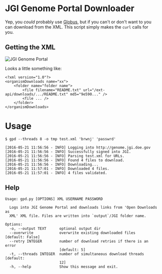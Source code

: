 # JGI Genome Portal Downloader

Yep, you _could_ probably use [Globus](https://www.globus.org/), but if you
can't or don't want to you can download from the XML. This script simply makes
the `curl` calls for you.

## Getting the XML

![JGI Genome Portal](/../master/resources/genome_portal.png?raw=true "JGI Genome Portal")

Looks a little something like:

```
<?xml version="1.0"?>
<organismDownloads name="xx">
    <folder name="folder name">
        <file filename="README.txt" url="/ext-api/downloads/.../README.txt" md5="9e590..." />
        <file ... />
    </folder>
</organismDownloads>
```

# Usage

```
$ gpd --threads 8 -o tmp test.xml 'brwnj' 'passwrd'

[2016-05-21 11:56:56 - INFO] Logging into http://genome.jgi.doe.gov
[2016-05-21 11:56:56 - INFO] Successfully signed into JGI.
[2016-05-21 11:56:56 - INFO] Parsing test.xml for URLs.
[2016-05-21 11:56:56 - INFO] Found 4 files to download.
[2016-05-21 11:56:56 - INFO] Downloading...
[2016-05-21 11:57:01 - INFO] Downloaded 4 files.
[2016-05-21 11:57:01 - INFO] 4 files validated.
```

## Help

```
Usage: gpd.py [OPTIONS] XML USERNAME PASSWORD

  Logs into JGI Genome Portal and downloads links from 'Open Downloads as
  XML' XML file. Files are written into `output`/JGI folder name.

Options:
  -o, --output TEXT      optional output dir
  --overwrite            overwrite existing downloaded files  [default: False]
  --retry INTEGER        number of download retries if there is an error
                         [default: 5]
  -t, --threads INTEGER  number of simultaneous download threads  [default:
                         12]
  -h, --help             Show this message and exit.
```
